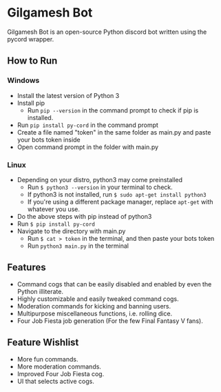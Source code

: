 # Gilgamesh Bot

Gilgamesh Bot is an open-source Python discord bot written using the pycord wrapper.

## How to Run

### Windows

- Install the latest version of Python 3
- Install pip
  - Run `pip --version` in the command prompt to check if pip is installed.
- Run `pip install py-cord` in the command prompt
- Create a file named "token" in the same folder as main.py and paste your bots token inside
- Open command prompt in the folder with main.py

### Linux

- Depending on your distro, python3 may come preinstalled
  - Run `$ python3 --version` in your terminal to check.
  - If python3 is not installed, run `$ sudo apt-get install python3`
  - If you're using a different package manager, replace `apt-get` with whatever you use.
- Do the above steps with pip instead of python3
- Run `$ pip install py-cord`
- Navigate to the directory with main.py
  - Run `$ cat > token` in the terminal, and then paste your bots token
  - Run `python3 main.py` in the terminal

## Features

- Command cogs that can be easily disabled and enabled by even the Python illiterate.
- Highly customizable and easily tweaked command cogs.
- Moderation commands for kicking and banning users.
- Multipurpose miscellaneous functions, i.e. rolling dice.
- Four Job Fiesta job generation (For the few Final Fantasy V fans).

## Feature Wishlist

- More fun commands.
- More moderation commands.
- Improved Four Job Fiesta cog.
- UI that selects active cogs.

